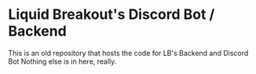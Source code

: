 # Liquid Breakout's Discord Bot / Backend
This is an old repository that hosts the code for LB's Backend and Discord Bot
Nothing else is in here, really.
